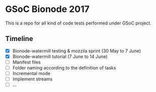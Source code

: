 # GSoC Bionode 2017

This is a repo for all kind of code tests performed under GSoC project.

## Timeline

- [x] Bionode-watermill testing & mozzila sprint (30 May to 7 June)
- [x] Bionode-watermill tutorial (7 June to 14 June)
- [ ] Manifest files
- [ ] Folder naming according to the definition of tasks
- [ ] Incremental mode
- [ ] Implement streams
- [ ] ...

